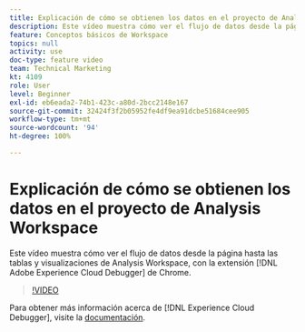 ```yaml
---
title: Explicación de cómo se obtienen los datos en el proyecto de Analysis Workspace
description: Este vídeo muestra cómo ver el flujo de datos desde la página hasta las tablas y visualizaciones de Analysis Workspace, con la extensión Adobe Experience Cloud Debugger de Chrome.
feature: Conceptos básicos de Workspace
topics: null
activity: use
doc-type: feature video
team: Technical Marketing
kt: 4109
role: User
level: Beginner
exl-id: eb6eada2-74b1-423c-a80d-2bcc2148e167
source-git-commit: 32424f3f2b05952fe4df9ea91dcbe51684cee905
workflow-type: tm+mt
source-wordcount: '94'
ht-degree: 100%

---
```


# Explicación de cómo se obtienen los datos en el proyecto de Analysis Workspace

Este vídeo muestra cómo ver el flujo de datos desde la página hasta las tablas y visualizaciones de Analysis Workspace, con la extensión [!DNL Adobe Experience Cloud Debugger] de Chrome.

>[!VIDEO](https://video.tv.adobe.com/v/31072/?quality=12)

Para obtener más información acerca de [!DNL Experience Cloud Debugger], visite la [documentación](https://experienceleague.adobe.com/docs/debugger/using/experience-cloud-debugger.html?lang=es).
